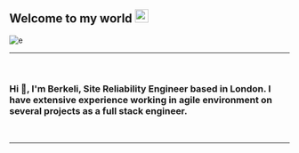 ## Welcome to my world <img src="https://github.com/TheDudeThatCode/TheDudeThatCode/blob/master/Assets/Earth.gif" width="24px">
![e](https://github.com/yasminefatih/yasminefatih/assets/130675792/09000b7d-a76a-48a5-88da-028c45252b67)

-------------------
&emsp;
<h3 align="left">Hi 👋, I'm Berkeli, Site Reliability Engineer based in London. I have extensive experience working in agile environment on several projects as a full stack engineer.</h3>
&emsp;

-------------------
&emsp;


